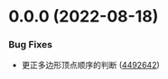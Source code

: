 # 0.0.0 (2022-08-18)


### Bug Fixes

* 更正多边形顶点顺序的判断 ([4492642](https://github.com/zaihaoo/cesium-effect/commit/44926420532b8a76279ae59bf348c47c31340acd))



